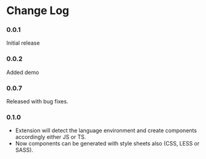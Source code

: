 # Change Log

### 0.0.1

Initial release

### 0.0.2

Added demo

### 0.0.7

Released with bug fixes.

### 0.1.0

- Extension will detect the language environment and create components accordingly either JS or TS.
- Now components can be generated with style sheets also (CSS, LESS or SASS).
